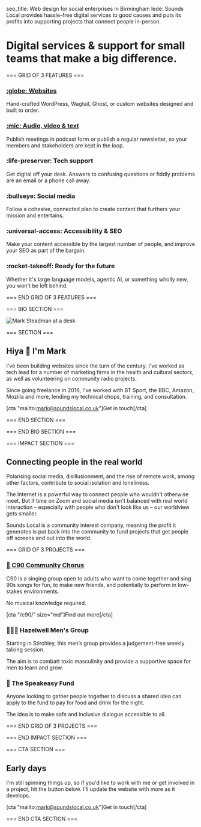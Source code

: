 seo_title: Web design for social enterprises in Birmingham
lede: Sounds Local provides hassle-free digital services to good causes and puts its profits into supporting projects that connect people in-person.

# Digital services & support for small teams that make a big difference.

=== GRID OF 3 FEATURES ===

### [:globe: Websites](/websites/)

Hand-crafted WordPress, Wagtail, Ghost, or custom websites designed and built to order.

### [:mic: Audio, video & text](/production/)

Publish meetings in podcast form or publish a regular newsletter, so your members and stakeholders are kept in the loop.

### :life-preserver: Tech support

Get digital off your desk. Answers to confusing questions or fiddly problems are an email or a phone call away.

### :bullseye: Social media

Follow a cohesive, connected plan to create content that furthers your mission and entertains.

### :universal-access: Accessibility & SEO

Make your content accessible by the largest number of people, and improve your SEO as part of the bargain.

### :rocket-takeoff: Ready for the future

Whether it's large language models, agentic AI, or something wholly new, you won't be left behind.

=== END GRID OF 3 FEATURES ===

=== BIO SECTION ===

![Mark Steadman at a desk](img/mark-desk.png)

=== SECTION ===

## Hiya 👋 I'm Mark

I've been building websites since the turn of the century. I've worked as tech lead for a number of marketing firms in the health and cultural sectors, as well as volunteering on community radio projects.

Since going freelance in 2016, I've worked with BT Sport, the BBC, Amazon, Mozilla and more, lending my technical chops, training, and consultation.

[cta "mailto:mark@soundslocal.co.uk"]Get in touch[/cta]

=== END SECTION ===

=== END BIO SECTION ===

=== IMPACT SECTION ===

## Connecting people in the real world

Polarising social media, disillusionment, and the rise of remote work, among other factors, contribute to social isolation and loneliness.

The Internet is a powerful way to connect people who wouldn't otherwise meet. But if time on Zoom and social media isn't balanced with real world interaction – especially with people who don't look like us – our worldview gets smaller.

Sounds Local is a community interest company, meaning the profit it generates is put back into the community to fund projects that get people off screens and out into the world.

=== GRID OF 3 PROJECTS ===

### [🎤 C90 Community Chorus](/c90/)

C90 is a singing group open to adults who want to come together and sing 90s songs for fun, to make new friends, and potentially to perform in low-stakes environments.

No musical knowledge required.

[cta "/c90/" size="md"]Find out more[/cta]

### 🙋🏼‍♂️ Hazelwell Men's Group

Starting in Stirchley, this men’s group provides a judgement-free weekly talking session.

The aim is to combatt toxic masculinity and provide a supportive space for men to learn and grow.

### 🍕 The Speakeasy Fund

Anyone looking to gather people together to discuss a shared idea can apply to the fund to pay for food and drink for the night.

The idea is to make safe and inclusive dialogue accessible to all.

=== END GRID OF 3 PROJECTS ===

=== END IMPACT SECTION ===

=== CTA SECTION ===

## Early days

I'm still spinning things up, so if you'd like to work with me or get involved in a project, hit the button below. I'll update the website with more as it develops.

[cta "mailto:mark@soundslocal.co.uk"]Get in touch[/cta]

=== END CTA SECTION ===
